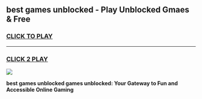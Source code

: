 
## best games unblocked - Play Unblocked Gmaes & Free
<h3>
<a href="https://news.freeplayer.one?title=best_games_unblocked&ref=23F">CLICK TO PLAY</a></h3>
<hr>

<h3>
<a href="https://news.freeplayer.one?title=best_games_unblocked&ref=23F">CLICK 2 PLAY</a>
  
</h3>

<a href="https://news.freeplayer.one?title=best_games_unblocked&ref=23F/"><img src="https://clearcache.store/games.png"></a>


**best games unblocked games unblocked: Your Gateway to Fun and Accessible Online Gaming**
